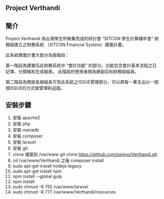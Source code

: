 ## Project Verthandi

## 簡介

Project Verthandi 為台灣學生所聚集而成的研討會 "SITCON 學生計算機年會" 財務組建立之財務系統
（SITCON Financial System）建置計畫。

此系統建置計畫大致分為兩階段：

第一階段為建置伍此財務系統中 “會計功能” 的部分。功能包含會計基本流程之日記簿、分類帳和生成報表。
此階段的使用者限為總副召和財務組組員。

第二階段為開放各組組長可至此系統之ISSUE管理部分，可以將每一筆支出以一個個ISSUE的方式做管理和追蹤。

## 安裝步驟

1. 安裝 apache2
2. 安裝 php
3. 安裝 mariadb
4. 安裝 composer
5. 安裝 laravel
6. 安裝 git
7. clone 檔案到 /var/www
    git clone https://github.com/seisyo/Verthandi.git
8. cd /var/www/Verthandi 之後 composer install
9. sudo apt-get install nodejs-legacy
10. sudo apt-get install npm
11. npm install --global gulp
12. npm install
13. sudo chmod -R 755 /var/www/laravel
14. sudo chmod -R 777 /var/www/Verthandi/resources


